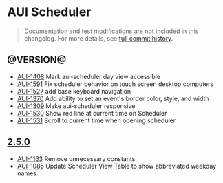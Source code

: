 # AUI Scheduler

> Documentation and test modifications are not included in this changelog. For more details, see [full commit history](https://github.com/liferay/alloy-ui/commits/master/src/aui-scheduler).

## @VERSION@

* [AUI-1408](https://issues.liferay.com/browse/AUI-1408) Mark aui-scheduler day view accessible
* [AUI-1591](https://issues.liferay.com/browse/AUI-1591) Fix scheduler behavior on touch screen desktop computers
* [AUI-1527](https://issues.liferay.com/browse/AUI-1527) add base keyboard navigation
* [AUI-1370](https://issues.liferay.com/browse/AUI-1370) Add ability to set an event's border color, style, and width
* [AUI-1309](https://issues.liferay.com/browse/AUI-1309) Make aui-scheduler responsive
* [AUI-1530](https://issues.liferay.com/browse/AUI-1530) Show red line at current time on Scheduler
* [AUI-1531](https://issues.liferay.com/browse/AUI-1531) Scroll to current time when opening scheduler

## [2.5.0](https://github.com/liferay/alloy-ui/releases/tag/2.5.0)

* [AUI-1163](https://issues.liferay.com/browse/AUI-1163) Remove unnecessary constants
* [AUI-1085](https://issues.liferay.com/browse/AUI-1085) Update Scheduler View Table to show abbreviated weekday names